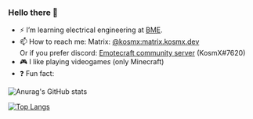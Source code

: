 ### Hello there 👋

<!--
**KosmX/kosmx** is a ✨ _special_ ✨ repository because its `README.md` (this file) appears on your GitHub profile.

Here are some ideas to get you started:
- 🔭 I’m currently working on [Emotecraft minecraft mod](https://github.com/kosmx/emotes)
- 👯 I’m looking to collaborate on ...
- 🤔 I’m looking for help with ...
- 💬 Ask me about ...
- 😄 Pronouns: ...

-->
- ⚡ I’m learning electrical engineering at [BME](https://www.bme.hu/).
- 📫 How to reach me: Matrix: [@kosmx:matrix.kosmx.dev](https://matrix.to/#/@kosmx:matrix.kosmx.dev)  
Or if you prefer discord: [Emotecraft community server](https://discord.com/invite/6NfdRuE) (KosmX#7620)
- 🎮 I like playing videogame*s* (only Minecraft)
- ❓ Fun fact:  


![Anurag's GitHub stats](https://github-readme-stats.vercel.app/api?username=KosmX&show_icons=true&theme=tokyonight)  

[![Top Langs](https://github-readme-stats.vercel.app/api/top-langs/?username=KosmX&layout=compact&theme=tokyonight)](https://github.com/anuraghazra/github-readme-stats)
